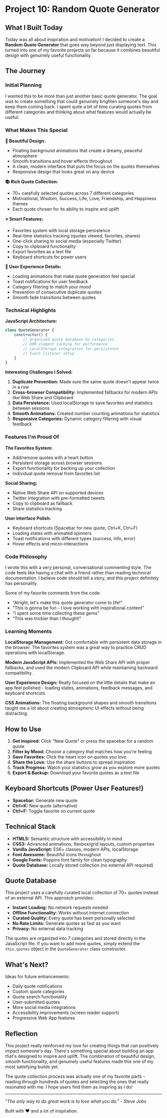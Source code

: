 # Project 10: Random Quote Generator

## What I Built Today

Today was all about inspiration and motivation! I decided to create a **Random Quote Generator** that goes way beyond just displaying text. This turned into one of my favorite projects so far because it combines beautiful design with genuinely useful functionality.

## The Journey

### Initial Planning
I wanted this to be more than just another basic quote generator. The goal was to create something that could genuinely brighten someone's day and keep them coming back. I spent quite a bit of time curating quotes from different categories and thinking about what features would actually be useful.

### What Makes This Special

**🎨 Beautiful Design:**
- Floating background animations that create a dreamy, peaceful atmosphere
- Smooth transitions and hover effects throughout
- A clean, modern interface that puts the focus on the quotes themselves
- Responsive design that looks great on any device

**📚 Rich Quote Collection:**
- 70+ carefully selected quotes across 7 different categories
- Motivational, Wisdom, Success, Life, Love, Friendship, and Happiness themes
- Each quote chosen for its ability to inspire and uplift

**⭐ Smart Features:**
- Favorites system with local storage persistence
- Real-time statistics tracking (quotes viewed, favorites, shares)
- One-click sharing to social media (especially Twitter)
- Copy to clipboard functionality
- Export favorites as a text file
- Keyboard shortcuts for power users

**🌟 User Experience Details:**
- Loading animations that make quote generation feel special
- Toast notifications for user feedback
- Category filtering to match your mood
- Prevention of consecutive duplicate quotes
- Smooth fade transitions between quotes

### Technical Highlights

**JavaScript Architecture:**
```javascript
class QuoteGenerator {
    constructor() {
        // Organized quote database by categories
        // DOM element caching for performance
        // LocalStorage integration for persistence
        // Event listener setup
    }
}
```

**Interesting Challenges I Solved:**
1. **Duplicate Prevention:** Made sure the same quote doesn't appear twice in a row
2. **Cross-browser Compatibility:** Implemented fallbacks for modern APIs like Web Share and Clipboard
3. **Data Persistence:** Used localStorage to save favorites and statistics between sessions
4. **Smooth Animations:** Created number counting animations for statistics
5. **Responsive Categories:** Dynamic category filtering with visual feedback

### Features I'm Proud Of

**The Favorites System:**
- Add/remove quotes with a heart button
- Persistent storage across browser sessions
- Export functionality for backing up your collection
- Individual quote removal from favorites list

**Social Sharing:**
- Native Web Share API on supported devices
- Twitter integration with pre-formatted tweets
- Copy to clipboard as fallback
- Share statistics tracking

**User Interface Polish:**
- Keyboard shortcuts (Spacebar for new quote, Ctrl+K, Ctrl+F)
- Loading states with animated spinners
- Toast notifications with different types (success, info, error)
- Hover effects and micro-interactions

### Code Philosophy

I wrote this with a very personal, conversational commenting style. The code feels like having a chat with a friend rather than reading technical documentation. I believe code should tell a story, and this project definitely has personality.

Some of my favorite comments from the code:
- "Alright, let's make this quote generator come to life!"
- "This is gonna be fun - I love working with inspirational content"
- "I spent some time collecting these gems"
- "This was trickier than I thought!"

### Learning Moments

**LocalStorage Management:** Got comfortable with persistent data storage in the browser. The favorites system was a great way to practice CRUD operations with localStorage.

**Modern JavaScript APIs:** Implemented the Web Share API with proper fallbacks, and used the modern Clipboard API while maintaining backward compatibility.

**User Experience Design:** Really focused on the little details that make an app feel polished - loading states, animations, feedback messages, and keyboard shortcuts.

**CSS Animations:** The floating background shapes and smooth transitions taught me a lot about creating atmospheric UI effects without being distracting.

## How to Use

1. **Get Inspired:** Click "New Quote" or press the spacebar for a random quote
2. **Filter by Mood:** Choose a category that matches how you're feeling
3. **Save Favorites:** Click the heart icon on quotes you love
4. **Share the Love:** Use the share buttons to spread inspiration
5. **Track Progress:** Watch your statistics grow as you explore more quotes
6. **Export & Backup:** Download your favorite quotes as a text file

## Keyboard Shortcuts (Power User Features!)
- **Spacebar:** Generate new quote
- **Ctrl+K:** New quote (alternative)
- **Ctrl+F:** Toggle favorite on current quote

## Technical Stack

- **HTML5:** Semantic structure with accessibility in mind
- **CSS3:** Advanced animations, flexbox/grid layouts, custom properties
- **Vanilla JavaScript:** ES6+ classes, modern APIs, localStorage
- **Font Awesome:** Beautiful icons throughout
- **Google Fonts:** Poppins font family for clean typography
- **Quote Database:** Locally stored collection (no external API required)

## Quote Database

This project uses a carefully curated local collection of 70+ quotes instead of an external API. This approach provides:
- **Instant Loading:** No network requests needed
- **Offline Functionality:** Works without internet connection
- **Curated Quality:** Every quote has been personally selected
- **No Rate Limits:** Generate quotes as fast as you want
- **Privacy:** No external data tracking

The quotes are organized into 7 categories and stored directly in the JavaScript file. If you want to add more quotes, simply extend the `this.quotes` object in the `QuoteGenerator` class constructor.

## What's Next?

Ideas for future enhancements:
- Daily quote notifications
- Custom quote categories
- Quote search functionality  
- User-submitted quotes
- More social media integrations
- Accessibility improvements (screen reader support)
- Progressive Web App features

## Reflection

This project really reinforced my love for creating things that can positively impact someone's day. There's something special about building an app that's designed to inspire and uplift. The combination of beautiful design, smooth functionality, and genuinely useful features made this one of my most satisfying builds yet.

The quote collection process was actually one of my favorite parts - reading through hundreds of quotes and selecting the ones that really resonated with me. I hope users find them as inspiring as I do!

---

*"The only way to do great work is to love what you do." - Steve Jobs*

Built with ❤️ and a lot of inspiration.

